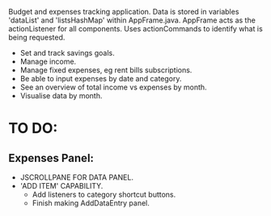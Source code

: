 Budget and expenses tracking application.
Data is stored in variables 'dataList' and 'listsHashMap' within AppFrame.java.
AppFrame acts as the actionListener for all components. Uses actionCommands to identify what is being requested.

- Set and track savings goals.
- Manage income.
- Manage fixed expenses, eg rent bills subscriptions.
- Be able to input expenses by date and category.
- See an overview of total income vs expenses by month.
- Visualise data by month.

# TO DO:

## Expenses Panel:
- JSCROLLPANE FOR DATA PANEL.
- 'ADD ITEM' CAPABILITY.
    - Add listeners to category shortcut buttons.
    - Finish making AddDataEntry panel.